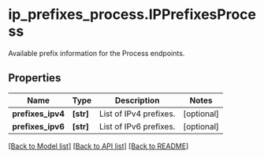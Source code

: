 # ip_prefixes_process.IPPrefixesProcess

Available prefix information for the Process endpoints.
## Properties
Name | Type | Description | Notes
------------ | ------------- | ------------- | -------------
**prefixes_ipv4** | **[str]** | List of IPv4 prefixes. | [optional] 
**prefixes_ipv6** | **[str]** | List of IPv6 prefixes. | [optional] 

[[Back to Model list]](../README.md#documentation-for-models) [[Back to API list]](../README.md#documentation-for-api-endpoints) [[Back to README]](../README.md)


